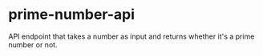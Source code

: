# prime-number-api
API endpoint that takes a number as input and returns whether it's a prime number or not.
